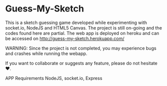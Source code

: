 # Guess-My-Sketch
This is a sketch guessing game developed while experimenting with socket.io, NodeJS and HTML5 Canvas. The project is still on-going and the codes found here are partial. The web app is deployed on heroku and can be accessed on
http://guess-my-sketch.herokuapp.com/

WARNING: Since the project is not completed, you may experience bugs and crashes while running the webapp.

If you want to collaborate or suggests any feature, please do not hesitate ♥.

APP Requirements
NodeJS, socket.io, Express
